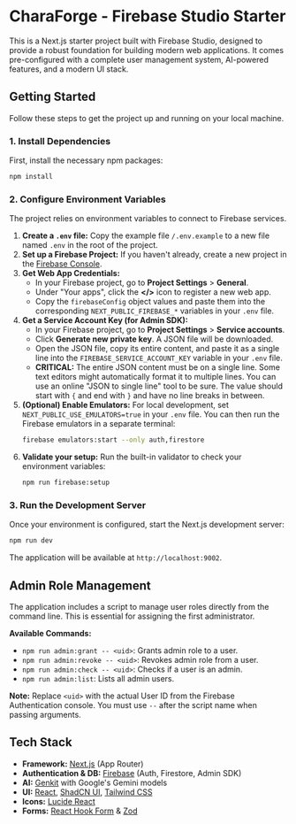 # CharaForge - Firebase Studio Starter

This is a Next.js starter project built with Firebase Studio, designed to provide a robust foundation for building modern web applications. It comes pre-configured with a complete user management system, AI-powered features, and a modern UI stack.

## Getting Started

Follow these steps to get the project up and running on your local machine.

### 1. Install Dependencies

First, install the necessary npm packages:

```bash
npm install
```

### 2. Configure Environment Variables

The project relies on environment variables to connect to Firebase services.

1.  **Create a `.env` file:** Copy the example file `/.env.example` to a new file named `.env` in the root of the project.
2.  **Set up a Firebase Project:** If you haven't already, create a new project in the [Firebase Console](https://console.firebase.google.com/).
3.  **Get Web App Credentials:**
    *   In your Firebase project, go to **Project Settings** > **General**.
    *   Under "Your apps", click the **</>** icon to register a new web app.
    *   Copy the `firebaseConfig` object values and paste them into the corresponding `NEXT_PUBLIC_FIREBASE_*` variables in your `.env` file.
4.  **Get a Service Account Key (for Admin SDK):**
    *   In your Firebase project, go to **Project Settings** > **Service accounts**.
    *   Click **Generate new private key**. A JSON file will be downloaded.
    *   Open the JSON file, copy its entire content, and paste it as a single line into the `FIREBASE_SERVICE_ACCOUNT_KEY` variable in your `.env` file.
    *   **CRITICAL:** The entire JSON content must be on a single line. Some text editors might automatically format it to multiple lines. You can use an online "JSON to single line" tool to be sure. The value should start with `{` and end with `}` and have no line breaks in between.
5.  **(Optional) Enable Emulators:** For local development, set `NEXT_PUBLIC_USE_EMULATORS=true` in your `.env` file. You can then run the Firebase emulators in a separate terminal:
    ```bash
    firebase emulators:start --only auth,firestore
    ```
6.  **Validate your setup:** Run the built-in validator to check your environment variables:
    ```bash
    npm run firebase:setup
    ```

### 3. Run the Development Server

Once your environment is configured, start the Next.js development server:

```bash
npm run dev
```

The application will be available at `http://localhost:9002`.

## Admin Role Management

The application includes a script to manage user roles directly from the command line. This is essential for assigning the first administrator.

**Available Commands:**

*   `npm run admin:grant -- <uid>`: Grants admin role to a user.
*   `npm run admin:revoke -- <uid>`: Revokes admin role from a user.
*   `npm run admin:check -- <uid>`: Checks if a user is an admin.
*   `npm run admin:list`: Lists all admin users.

**Note:** Replace `<uid>` with the actual User ID from the Firebase Authentication console. You must use `--` after the script name when passing arguments.

## Tech Stack

*   **Framework:** [Next.js](https://nextjs.org/) (App Router)
*   **Authentication & DB:** [Firebase](https://firebase.google.com/) (Auth, Firestore, Admin SDK)
*   **AI:** [Genkit](https://firebase.google.com/docs/genkit) with Google's Gemini models
*   **UI:** [React](https://react.dev/), [ShadCN UI](https://ui.shadcn.com/), [Tailwind CSS](https://tailwindcss.com/)
*   **Icons:** [Lucide React](https://lucide.dev/guide/packages/lucide-react)
*   **Forms:** [React Hook Form](https://react-hook-form.com/) & [Zod](https://zod.dev/)
